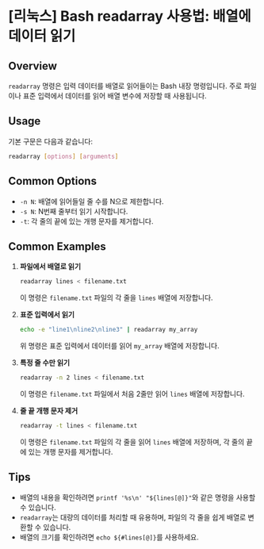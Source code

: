 # [리눅스] Bash readarray 사용법: 배열에 데이터 읽기

## Overview
`readarray` 명령은 입력 데이터를 배열로 읽어들이는 Bash 내장 명령입니다. 주로 파일이나 표준 입력에서 데이터를 읽어 배열 변수에 저장할 때 사용됩니다.

## Usage
기본 구문은 다음과 같습니다:

```bash
readarray [options] [arguments]
```

## Common Options
- `-n N`: 배열에 읽어들일 줄 수를 N으로 제한합니다.
- `-s N`: N번째 줄부터 읽기 시작합니다.
- `-t`: 각 줄의 끝에 있는 개행 문자를 제거합니다.

## Common Examples

1. **파일에서 배열로 읽기**
   ```bash
   readarray lines < filename.txt
   ```
   이 명령은 `filename.txt` 파일의 각 줄을 `lines` 배열에 저장합니다.

2. **표준 입력에서 읽기**
   ```bash
   echo -e "line1\nline2\nline3" | readarray my_array
   ```
   위 명령은 표준 입력에서 데이터를 읽어 `my_array` 배열에 저장합니다.

3. **특정 줄 수만 읽기**
   ```bash
   readarray -n 2 lines < filename.txt
   ```
   이 명령은 `filename.txt` 파일에서 처음 2줄만 읽어 `lines` 배열에 저장합니다.

4. **줄 끝 개행 문자 제거**
   ```bash
   readarray -t lines < filename.txt
   ```
   이 명령은 `filename.txt` 파일의 각 줄을 읽어 `lines` 배열에 저장하며, 각 줄의 끝에 있는 개행 문자를 제거합니다.

## Tips
- 배열의 내용을 확인하려면 `printf '%s\n' "${lines[@]}"`와 같은 명령을 사용할 수 있습니다.
- `readarray`는 대량의 데이터를 처리할 때 유용하며, 파일의 각 줄을 쉽게 배열로 변환할 수 있습니다.
- 배열의 크기를 확인하려면 `echo ${#lines[@]}`를 사용하세요.